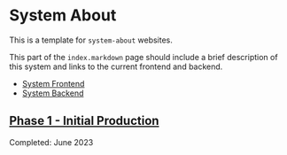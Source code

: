 # System About

This is a template for `system-about` websites. 

This part of the `index.markdown` page should include a brief description of this system and links to the current frontend and backend. 

- [System Frontend](https://brickmmo.com)
- [System Backend](https://brickmmo.com)

## [Phase 1 - Initial Production](phase-1.markdown)
Completed: June 2023

